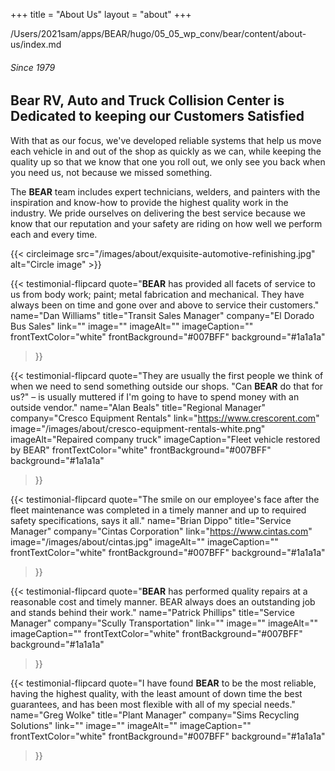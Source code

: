+++
title = "About Us"
layout = "about"
+++

/Users/2021sam/apps/BEAR/hugo/05_05_wp_conv/bear/content/about-us/index.md


###### Since 1979

## Bear RV, Auto and Truck Collision Center is Dedicated to keeping our Customers Satisfied

With that as our focus, we've developed reliable systems that help us move
each vehicle in and out of the shop as quickly as we can, while keeping the
quality up so that we know that one you roll out, we only see you back when
you need us, not because we missed something.

  
The **BEAR** team includes expert technicians, welders, and painters with the
inspiration and know-how to provide the highest quality work in the industry.
We pride ourselves on delivering the best service because we know that our
reputation and your safety are riding on how well we perform each and every
time.

{{< circleimage src="/images/about/exquisite-automotive-refinishing.jpg" alt="Circle image" >}}

{{< testimonial-flipcard
  quote="**BEAR** has provided all facets of service to us from body work; paint; metal fabrication and mechanical. They have always been on time and gone over and above to service their customers."
  name="Dan Williams"
  title="Transit Sales Manager"
  company="El Dorado Bus Sales"
  link=""
  image=""
  imageAlt=""
  imageCaption=""
  frontTextColor="white"
  frontBackground="#007BFF"
  background="#1a1a1a"
>}}

{{< testimonial-flipcard
  quote="They are usually the first people we think of when we need to send something outside our shops. &quot;Can **BEAR** do that for us?&quot; – is usually muttered if I'm going to have to spend money with an outside vendor."
  name="Alan Beals"
  title="Regional Manager"
  company="Cresco Equipment Rentals"
  link="https://www.crescorent.com"
  image="/images/about/cresco-equipment-rentals-white.png"
  imageAlt="Repaired company truck"
  imageCaption="Fleet vehicle restored by BEAR"
  frontTextColor="white"
  frontBackground="#007BFF"
  background="#1a1a1a"
>}}

{{< testimonial-flipcard
  quote="The smile on our employee's face after the fleet maintenance was completed in a timely manner and up to required safety specifications, says it all."
  name="Brian Dippo"
  title="Service Manager"
  company="Cintas Corporation"
  link="https://www.cintas.com"
  image="/images/about/cintas.jpg"
  imageAlt=""
  imageCaption=""
  frontTextColor="white"
  frontBackground="#007BFF"
  background="#1a1a1a"
>}}

{{< testimonial-flipcard
  quote="**BEAR** has performed quality repairs at a reasonable cost and timely manner. BEAR always does an outstanding job and stands behind their work."
  name="Patrick Phillips"
  title="Service Manager"
  company="Scully Transportation"
  link=""
  image=""
  imageAlt=""
  imageCaption=""
  frontTextColor="white"
  frontBackground="#007BFF"
  background="#1a1a1a"
>}}

{{< testimonial-flipcard
  quote="I have found **BEAR** to be the most reliable, having the highest quality, with the least amount of down time the best guarantees, and has been most flexible with all of my special needs."
  name="Greg Wolke"
  title="Plant Manager"
  company="Sims Recycling Solutions"
  link=""
  image=""
  imageAlt=""
  imageCaption=""
  frontTextColor="white"
  frontBackground="#007BFF"
  background="#1a1a1a"
>}}
